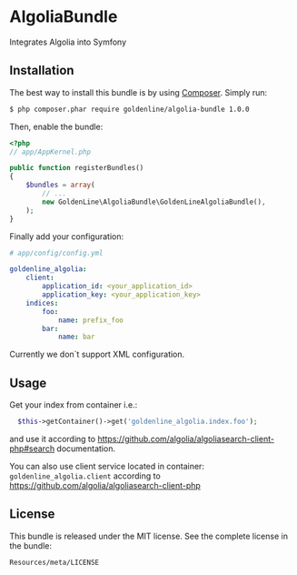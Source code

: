 AlgoliaBundle
=============

Integrates Algolia into Symfony

Installation
-------------

The best way to install this bundle is by using [Composer](http://getcomposer.org). Simply run:

``` bash
$ php composer.phar require goldenline/algolia-bundle 1.0.0
```

Then, enable the bundle:

``` php
<?php
// app/AppKernel.php

public function registerBundles()
{
    $bundles = array(
        // ...
        new GoldenLine\AlgoliaBundle\GoldenLineAlgoliaBundle(),
    );
}
```

Finally add your configuration:
```yml
# app/config/config.yml

goldenline_algolia:
    client:
        application_id: <your_application_id>
        application_key: <your_application_key>
    indices:
        foo:
            name: prefix_foo
        bar:
            name: bar
```

Currently we don`t support XML configuration.

Usage
-----

Get your index from container i.e.:

```php
  $this->getContainer()->get('goldenline_algolia.index.foo');
```
and use it according to https://github.com/algolia/algoliasearch-client-php#search documentation.

You can also use client service located in container: `goldenline_algolia.client` according to https://github.com/algolia/algoliasearch-client-php

License
-------

This bundle is released under the MIT license. See the complete license in the
bundle:

    Resources/meta/LICENSE
